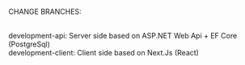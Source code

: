 CHANGE BRANCHES:<br/><br/>

development-api: Server side based on ASP.NET Web Api + EF Core (PostgreSql)<br/>
development-client: Client side based on Next.Js (React)
